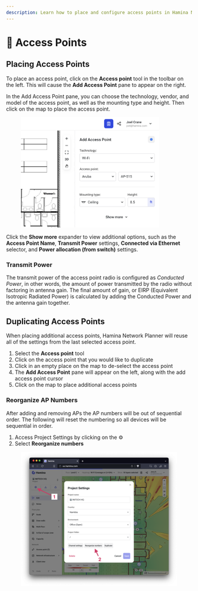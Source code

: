 ```yaml
---
description: Learn how to place and configure access points in Hamina Network Planner.
---
```


# 📶 Access Points

## Placing Access Points

To place an access point, click on the **Access point** tool in the toolbar on the left. This will cause the **Add Access Point** pane to appear on the right.

In the Add Access Point pane, you can choose the technology, vendor, and model of the access point, as well as the mounting type and height. Then click on the map to place the access point.

<figure><img src="../.gitbook/assets/add_access_point.png" alt="" width="375"><figcaption></figcaption></figure>

Click the **Show more** expander to view additional options, such as the **Access Point Name**, **Transmit Power** settings, **Connected via Ethernet** selector, and **Power allocation (from switch)** settings.

### Transmit Power

The transmit power of the access point radio is configured as _Conducted Power_, in other words, the amount of power transmitted by the radio without factoring in antenna gain. The final amount of gain, or EIRP (Equivalent Isotropic Radiated Power) is calculated by adding the Conducted Power and the antenna gain together.

## Duplicating Access Points

When placing additional access points, Hamina Network Planner will reuse all of the settings from the last selected access point.

1. Select the **Access point** tool
2. Click on the access point that you would like to duplicate
3. Click in an empty place on the map to de-select the access point
4. The **Add Access Point** pane will appear on the left, along with the add access point cursor
5. Click on the map to place additional access points



### Reorganize AP Numbers

After adding and removing APs the AP numbers will be out of sequential order. The following will reset the numbering so all devices will be sequential in order.

1. Access Project Settings by clicking on the ⚙️
2. Select **Reorganize numbers**

<figure><img src="../.gitbook/assets/Screenshot 2023-09-14 at 12.24.28 PM.png" alt=""><figcaption></figcaption></figure>
